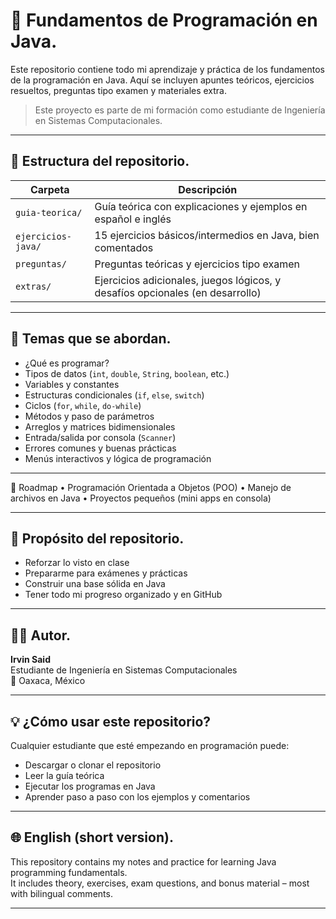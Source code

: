 # 📘 Fundamentos de Programación en Java.

Este repositorio contiene todo mi aprendizaje y práctica de los fundamentos de la programación en Java. Aquí se incluyen apuntes teóricos, ejercicios resueltos, preguntas tipo examen y materiales extra.

> Este proyecto es parte de mi formación como estudiante de Ingeniería en Sistemas Computacionales.

---

## 📁 Estructura del repositorio.

| Carpeta            | Descripción |
|--------------------|-------------|
| `guia-teorica/`    | Guía teórica con explicaciones y ejemplos en español e inglés |
| `ejercicios-java/` | 15 ejercicios básicos/intermedios en Java, bien comentados |
| `preguntas/`       | Preguntas teóricas y ejercicios tipo examen |
| `extras/`          | Ejercicios adicionales, juegos lógicos, y desafíos opcionales (en desarrollo) |

---

## 🧠 Temas que se abordan.

- ¿Qué es programar?
- Tipos de datos (`int`, `double`, `String`, `boolean`, etc.)
- Variables y constantes
- Estructuras condicionales (`if`, `else`, `switch`)
- Ciclos (`for`, `while`, `do-while`)
- Métodos y paso de parámetros
- Arreglos y matrices bidimensionales
- Entrada/salida por consola (`Scanner`)
- Errores comunes y buenas prácticas
- Menús interactivos y lógica de programación

---

🚀 Roadmap
	•	Programación Orientada a Objetos (POO)
	•	Manejo de archivos en Java
	•	Proyectos pequeños (mini apps en consola)

---

## 🚀 Propósito del repositorio.

- Reforzar lo visto en clase  
- Prepararme para exámenes y prácticas  
- Construir una base sólida en Java  
- Tener todo mi progreso organizado y en GitHub

---

## 🧑‍💻 Autor.

**Irvin Said**  
Estudiante de Ingeniería en Sistemas Computacionales  
📍 Oaxaca, México

---

## 💡 ¿Cómo usar este repositorio?

Cualquier estudiante que esté empezando en programación puede:

- Descargar o clonar el repositorio  
- Leer la guía teórica  
- Ejecutar los programas en Java  
- Aprender paso a paso con los ejemplos y comentarios

---

## 🌐 English (short version).

This repository contains my notes and practice for learning Java programming fundamentals.  
It includes theory, exercises, exam questions, and bonus material – most with bilingual comments.

---

